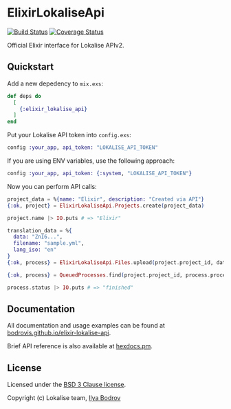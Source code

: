 # ElixirLokaliseApi

[![Build Status](https://travis-ci.com/bodrovis/elixir-lokalise-api.svg?branch=master)](https://travis-ci.com/bodrovis/elixir-lokalise-api)
[![Coverage Status](https://coveralls.io/repos/github/bodrovis/elixir-lokalise-api/badge.svg)](https://coveralls.io/github/bodrovis/elixir-lokalise-api)

Official Elixir interface for Lokalise APIv2.

## Quickstart

Add a new depedency to `mix.exs`:

```elixir
def deps do
  [
    {:elixir_lokalise_api}
  ]
end
```

Put your Lokalise API token into `config.exs`:

```elixir
config :your_app, api_token: "LOKALISE_API_TOKEN"
```

If you are using ENV variables, use the following approach:

```elixir
config :your_app, api_token: {:system, "LOKALISE_API_TOKEN"}
```

Now you can perform API calls:

```elixir
project_data = %{name: "Elixir", description: "Created via API"}
{:ok, project} = ElixirLokaliseApi.Projects.create(project_data)

project.name |> IO.puts # => "Elixir"

translation_data = %{
  data: "ZnI6...",
  filename: "sample.yml",
  lang_iso: "en"
}
{:ok, process} = ElixirLokaliseApi.Files.upload(project.project_id, data)

{:ok, process} = QueuedProcesses.find(project.project_id, process.process_id)

process.status |> IO.puts # => "finished"
```

## Documentation

All documentation and usage examples can be found at [bodrovis.github.io/elixir-lokalise-api](https://bodrovis.github.io/elixir-lokalise-api/).

Brief API reference is also available at [hexdocs.pm](https://hexdocs.pm/elixir_lokalise_api/).

## License

Licensed under the [BSD 3 Clause license](https://github.com/bodrovis/elixir-lokalise-api/blob/master/LICENSE).

Copyright (c) Lokalise team, [Ilya Bodrov](http://bodrovis.tech)